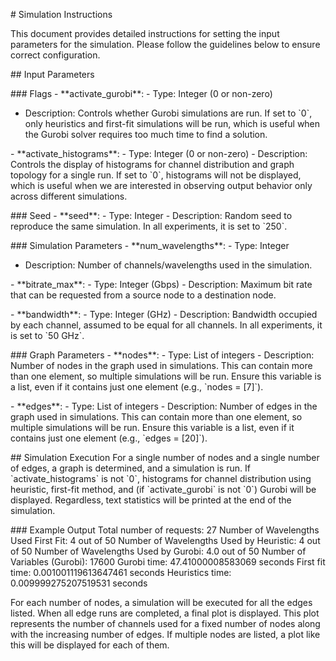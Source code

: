 \# Simulation Instructions

This document provides detailed instructions for setting the input
parameters for the simulation. Please follow the guidelines below to
ensure correct configuration.

\## Input Parameters

\### Flags - \*\*activate_gurobi\*\*:  - Type: Integer (0 or non-zero)
 - Description: Controls whether Gurobi simulations are run. If set to
\`0\`, only heuristics and first-fit simulations will be run, which is
useful when the Gurobi solver requires too much time to find a solution.

\- \*\*activate_histograms\*\*:  - Type: Integer (0 or non-zero)  -
Description: Controls the display of histograms for channel distribution
and graph topology for a single run. If set to \`0\`, histograms will
not be displayed, which is useful when we are interested in observing
output behavior only across different simulations.

\### Seed - \*\*seed\*\*:  - Type: Integer  - Description: Random seed
to reproduce the same simulation. In all experiments, it is set to
\`250\`.

\### Simulation Parameters - \*\*num_wavelengths\*\*:  - Type: Integer
 - Description: Number of channels/wavelengths used in the simulation.

\- \*\*bitrate_max\*\*:  - Type: Integer (Gbps)  - Description: Maximum
bit rate that can be requested from a source node to a destination node.

\- \*\*bandwidth\*\*:  - Type: Integer (GHz)  - Description: Bandwidth
occupied by each channel, assumed to be equal for all channels. In all
experiments, it is set to \`50 GHz\`.

\### Graph Parameters - \*\*nodes\*\*:  - Type: List of integers  -
Description: Number of nodes in the graph used in simulations. This can
contain more than one element, so multiple simulations will be run.
Ensure this variable is a list, even if it contains just one element
(e.g., \`nodes = \[7\]\`).

\- \*\*edges\*\*:  - Type: List of integers  - Description: Number of
edges in the graph used in simulations. This can contain more than one
element, so multiple simulations will be run. Ensure this variable is a
list, even if it contains just one element (e.g., \`edges = \[20\]\`).

\## Simulation Execution For a single number of nodes and a single
number of edges, a graph is determined, and a simulation is run. If
\`activate_histograms\` is not \`0\`, histograms for channel
distribution using heuristic, first-fit method, and (if
\`activate_gurobi\` is not \`0\`) Gurobi will be displayed. Regardless,
text statistics will be printed at the end of the simulation.

\### Example Output Total number of requests: 27 Number of Wavelengths
Used First Fit: 4 out of 50 Number of Wavelengths Used by Heuristic: 4
out of 50 Number of Wavelengths Used by Gurobi: 4.0 out of 50 Number of
Variables (Gurobi): 17600 Gurobi time: 47.41000008583069 seconds First
fit time: 0.001001119613647461 seconds Heuristics time:
0.009999275207519531 seconds

For each number of nodes, a simulation will be executed for all the
edges listed. When all edge runs are completed, a final plot is
displayed. This plot represents the number of channels used for a fixed
number of nodes along with the increasing number of edges. If multiple
nodes are listed, a plot like this will be displayed for each of them.
